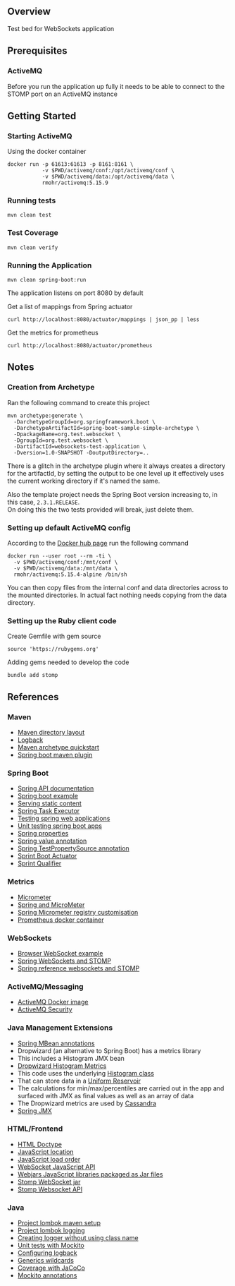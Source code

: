 ## Overview

Test bed for WebSockets application

## Prerequisites

### ActiveMQ

Before you run the application up fully it needs to be able to connect to the 
STOMP port on an ActiveMQ instance


## Getting Started

### Starting ActiveMQ

Using the docker container

```
docker run -p 61613:61613 -p 8161:8161 \
           -v $PWD/activemq/conf:/opt/activemq/conf \
           -v $PWD/activemq/data:/opt/activemq/data \
           rmohr/activemq:5.15.9
```


### Running tests

```
mvn clean test
```


### Test Coverage

```
mvn clean verify
```


### Running the Application

```
mvn clean spring-boot:run
```

The application listens on port 8080 by default

Get a list of mappings from Spring actuator

```
curl http://localhost:8080/actuator/mappings | json_pp | less
```

Get the metrics for prometheus

```
curl http://localhost:8080/actuator/prometheus
```

## Notes

### Creation from Archetype

Ran the following command to create this project

```
mvn archetype:generate \
  -DarchetypeGroupId=org.springframework.boot \
  -DarchetypeArtifactId=spring-boot-sample-simple-archetype \
  -DpackageName=org.test.websocket \
  -DgroupId=org.test.websocket \
  -DartifactId=websockets-test-application \
  -Dversion=1.0-SNAPSHOT -DoutputDirectory=..
```

There is a glitch in the archetype plugin where it always creates a directory for the artifactId, by setting the 
output to be one level up it effectively uses the current working directory if it's named the same.

Also the template project needs the Spring Boot version increasing to, in this case, `2.3.1.RELEASE`.  
On doing this the two tests provided will break, just delete them.


### Setting up default ActiveMQ config

According to the [Docker hub page](https://hub.docker.com/r/rmohr/activemq) run the following command

```
docker run --user root --rm -ti \
  -v $PWD/activemq/conf:/mnt/conf \
  -v $PWD/activemq/data:/mnt/data \
  rmohr/activemq:5.15.4-alpine /bin/sh
```

You can then copy files from the internal conf and data directories across to the mounted directories.
In actual fact nothing needs copying from the data directory.


### Setting up the Ruby client code

Create Gemfile with gem source 

```
source 'https://rubygems.org'
```

Adding gems needed to develop the code

```
bundle add stomp
```



## References

### Maven

* [Maven directory layout](https://maven.apache.org/guides/introduction/introduction-to-the-standard-directory-layout.html)
* [Logback](https://www.baeldung.com/logback)
* [Maven archetype quickstart](https://maven.apache.org/archetypes/maven-archetype-quickstart/)
* [Spring boot maven plugin](https://docs.spring.io/spring-boot/docs/current/maven-plugin/reference/html/)


### Spring Boot

* [Spring API documentation](https://docs.spring.io/spring-framework/docs/current/javadoc-api/s)
* [Spring boot example](https://spring.io/guides/gs/spring-boot/)
* [Serving static content](https://spring.io/blog/2013/12/19/serving-static-web-content-with-spring-boot)
* [Spring Task Executor](https://docs.spring.io/spring/docs/4.2.x/spring-framework-reference/html/scheduling.html)
* [Testing spring web applications](https://spring.io/guides/gs/testing-web/)
* [Unit testing spring boot apps](https://reflectoring.io/unit-testing-spring-boot/)
* [Spring properties](https://www.baeldung.com/properties-with-spring)
* [Spring value annotation](https://www.baeldung.com/spring-value-annotation)
* [Spring TestPropertySource annotation](https://www.baeldung.com/spring-test-property-source)
* [Sprint Boot Actuator](https://docs.spring.io/spring-boot/docs/current/reference/html/production-ready-features.html)
* [Sprint Qualifier](http://zetcode.com/springboot/qualifier/)

### Metrics

* [Micrometer](https://www.baeldung.com/micrometer)
* [Spring and MicroMeter](https://spring.io/blog/2018/03/16/micrometer-spring-boot-2-s-new-application-metrics-collector)
* [Spring Micrometer registry customisation](https://docs.spring.io/spring-boot/docs/current/reference/htmlsingle/#production-ready-metrics-getting-started)
* [Prometheus docker container](https://hub.docker.com/r/prom/prometheus/)



### WebSockets

* [Browser WebSocket example](https://javascript.info/websocket)
* [Spring WebSockets and STOMP](https://spring.io/guides/gs/messaging-stomp-websocket/)
* [Spring reference websockets and STOMP](https://docs.spring.io/spring/docs/current/spring-framework-reference/web.html#websocket-stomp)


### ActiveMQ/Messaging

* [ActiveMQ Docker image](https://hub.docker.com/r/rmohr/activemq)
* [ActiveMQ Security](https://activemq.apache.org/security)


### Java Management Extensions

* [Spring MBean annotations](https://www.logicbig.com/tutorials/spring-framework/spring-integration/annotation-based-spring-jmx-integration.html)
* Dropwizard (an alternative to Spring Boot) has a metrics library
 * This includes a Histogram JMX bean 
 * [Dropwizard Histogram Metrics](https://github.com/dropwizard/metrics/blob/release/4.1.x/metrics-jmx/src/main/java/com/codahale/metrics/jmx/JmxReporter.java)
 * This code uses the underlying [Histogram class](https://github.com/dropwizard/metrics/blob/39fe8e8e1ce82516ad6ec6cdbf18a71f23eff6bb/metrics-core/src/main/java/com/codahale/metrics/Histogram.java)
 * That can store data in a [Uniform Reservoir](https://github.com/dropwizard/metrics/blob/39fe8e8e1ce82516ad6ec6cdbf18a71f23eff6bb/metrics-core/src/main/java/com/codahale/metrics/UniformReservoir.java)
 * The calculations for min/max/percentiles are carried out in the app and surfaced with JMX as final values as well as an array of data
* The Dropwizard metrics are used by [Cassandra](https://murukeshm.github.io/cassandra/3.10/operating/metrics.html)
* [Spring JMX](https://docs.spring.io/spring/docs/4.2.x/spring-framework-reference/html/jmx.html#jmx-interface-metadata)

 
### HTML/Frontend

* [HTML Doctype](https://www.w3schools.com/tags/tag_doctype.asp)
* [JavaScript location](https://www.tutorialrepublic.com/javascript-tutorial/javascript-window-location.php)
* [JavaScript load order](http://xahlee.info/js/js_executing_order.html)
* [WebSocket JavaScript API](https://developer.mozilla.org/en-US/docs/Web/API/WebSocket)
* [Webjars JavaScript libraries packaged as Jar files](https://www.webjars.org)
* [Stomp WebSocket jar](https://github.com/webjars/stomp-websocket)
* [Stomp Websocket API](https://github.com/jmesnil/stomp-websocket)


### Java

* [Project lombok maven setup](https://projectlombok.org/setup/maven)
* [Project lombok logging](https://projectlombok.org/features/log)
* [Creating logger without using class name](https://stackoverflow.com/questions/5271016/java-self-static-reference)
* [Unit tests with Mockito](https://www.vogella.com/tutorials/Mockito/article.html)
* [Configuring logback](https://dzone.com/articles/configuring-logback-with-spring-boot)
* [Generics wildcards](https://docs.oracle.com/javase/tutorial/extra/generics/wildcards.html)
* [Coverage with JaCoCo](https://mkyong.com/maven/maven-jacoco-code-coverage-example/)
* [Mockito annotations](https://www.baeldung.com/mockito-annotations)
